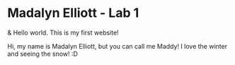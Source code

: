 <body>
    <h1> Madalyn Elliott - Lab 1</h1>
  <p>&amp; Hello world. This is my first website!</p>
  <p>Hi, my name is Madalyn Elliott, but you can call me Maddy! I love the winter and seeing the snow! :D </p>
</body>
